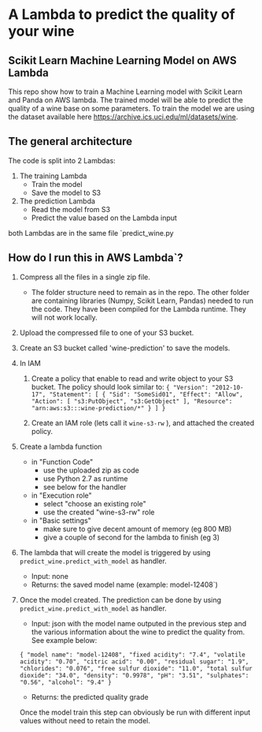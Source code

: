 
# A Lambda to predict the quality of your wine

## Scikit Learn Machine Learning Model on AWS Lambda

This repo show how to train a Machine Learning model with Scikit Learn and Panda on AWS lambda. 
The trained model will be able to predict the quality of a wine base on some parameters. 
To train the model we are using the dataset available here https://archive.ics.uci.edu/ml/datasets/wine.


## The general architecture

The code is split into 2 Lambdas:

 1. The training Lambda
    * Train the model
    * Save the model to S3
 2. The prediction Lambda
    * Read the model from S3
    * Predict the value based on the Lambda input
    
both Lambdas are in the same file `predict_wine.py
    
 ## How do I run this in AWS Lambda`?
 
 1. Compress all the files in a single zip file.
    * The folder structure need to remain as in the repo. 
    The other folder are containing libraries (Numpy, Scikit Learn, Pandas) needed to run the code. 
    They have been compiled for the Lambda runtime. They will not work locally.
 
 2. Upload the compressed file to one of your S3 bucket.
 
 3. Create an S3 bucket called 'wine-prediction' to save the models.
 
 4. In IAM 
    1. Create a policy that enable to read and write object to your S3 bucket. The policy should look similar to:
    ``
{
"Version": "2012-10-17",
"Statement": [
    {
        "Sid": "SomeSid01",
        "Effect": "Allow",
        "Action": [
            "s3:PutObject",
            "s3:GetObject"
        ],
        "Resource": "arn:aws:s3:::wine-prediction/*"
    }
]
}
``
    
    2. Create an IAM role (lets call it ``wine-s3-rw`` ), and attached the created policy.
    
  5. Create a lambda function 
     * in "Function Code"
        * use the uploaded zip as code
        * use Python 2.7 as runtime
        * see below for the handler  
     * in "Execution role"
        * select "choose an existing role"
        * use the created  "wine-s3-rw" role
     * in "Basic settings"
        * make sure to give decent amount of memory (eg 800 MB)
        * give a couple of second for the lambda to finish (eg 3)
  
  6. The lambda that will create the model is triggered by using `predict_wine.predict_with_model` as handler.
  
     * Input: none
     * Returns: the saved model name (example: model-12408`)
   
  7. Once the model created. The prediction can be done by using `predict_wine.predict_with_model` as handler.
    
     * Input: json with the model name outputed in the previous step and the various information about the wine to predict the quality from. See example below:
     
     ``
     {
        "model name": "model-12408",
        "fixed acidity": "7.4",
        "volatile acidity": "0.70",
        "citric acid": "0.00",
        "residual sugar": "1.9",
        "chlorides": "0.076",
        "free sulfur dioxide": "11.0",
        "total sulfur dioxide": "34.0",
        "density": "0.9978",
        "pH": "3.51",
        "sulphates": "0.56",
        "alcohol": "9.4"
     }
     ``
     
     * Returns: the predicted quality grade
     
     Once the model train this step can obviously be run with different input values without need to retain the model.
 
 
 